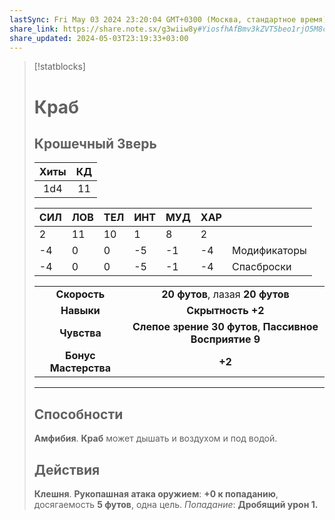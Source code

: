 ```yaml
---
lastSync: Fri May 03 2024 23:20:04 GMT+0300 (Москва, стандартное время)
share_link: https://share.note.sx/g3wiiw8y#YiosfhAfBmv3kZVT5beo1rjO5M8c0lmkDAyYsIPYDlg
share_updated: 2024-05-03T23:19:33+03:00
---
```

> [!statblocks]
> # Краб
>Крошечный Зверь 
>---
>| Хиты | КД |
>| :---: | :---: |
>| 1d4 | 11 |
>
>| **СИЛ** | **ЛОВ** | **ТЕЛ** | **ИНТ** | **МУД** | **ХАР** | |
>| ------ | ------- | ------ | ------ | ------- | ------ | ------ |
>| 2 | 11 | 10 | 1 | 8 | 2 | |
>| -4 | 0 | 0 | -5 | -1 | -4 | Модификаторы |
>| -4 | 0 | 0 | -5 | -1 | -4 | Спасброски |
>
>| | |
>| :---: | :---: |
>| **Скорость** | **20 футов**, лазая  **20 футов** |
>| **Навыки** | **Скрытность +2** |
>| **Чувства** | **Слепое зрение 30 футов**, **Пассивное Восприятие 9** |
>| **Бонус Мастерства** | **+2** |
>---
>## Способности
>**Амфибия**. **Краб** может дышать и воздухом и под водой.
> ## Действия
> **Клешня**. **Рукопашная атака оружием**: **+0 к попаданию**, досягаемость **5 футов**, одна цель. _Попадание_: **Дробящий урон 1.**